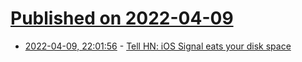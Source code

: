 # [Published on 2022-04-09](index.md)

* [2022-04-09, 22:01:56](https://news.ycombinator.com/item?id=30972546) - [Tell HN: iOS Signal eats your disk space](https://news.ycombinator.com/item?id=30972546)
